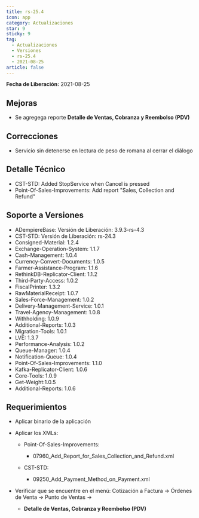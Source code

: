 ```yaml
---
title: rs-25.4
icon: app
category: Actualizaciones
star: 9
sticky: 9
tag:
  - Actualizaciones
  - Versiones
  - rs-25.4
  - 2021-08-25
article: false
---
```


**Fecha de Liberación:** 2021-08-25

## Mejoras

- Se agregega reporte **Detalle de Ventas, Cobranza y Reembolso (PDV)**

## Correcciones

- Servicio sin detenerse en lectura de peso de romana al cerrar el diálogo

## Detalle Técnico

- CST-STD: Added StopService when Cancel is pressed
- Point-Of-Sales-Improvements: Add report "Sales, Collection and Refund"

## Soporte a Versiones

- ADempiereBase: Versión de Liberación: 3.9.3-rs-4.3
- CST-STD: Versión de Liberación: rs-24.3
- Consigned-Material: 1.2.4
- Exchange-Operation-System: 1.1.7
- Cash-Management: 1.0.4
- Currency-Convert-Documents: 1.0.5
- Farmer-Assistance-Program: 1.1.6
- RethinkDB-Replicator-Client: 1.1.2
- Third-Party-Access: 1.0.2
- FiscalPrinter: 1.3.2
- RawMaterialReceipt: 1.0.7
- Sales-Force-Management: 1.0.2
- Delivery-Management-Service: 1.0.1
- Travel-Agency-Management: 1.0.8
- Withholding: 1.0.9
- Additional-Reports: 1.0.3
- Migration-Tools: 1.0.1
- LVE: 1.3.7
- Performance-Analysis: 1.0.2
- Queue-Manager: 1.0.4
- Notification-Queue: 1.0.4
- Point-Of-Sales-Improvements: 1.1.0
- Kafka-Replicator-Client: 1.0.6
- Core-Tools: 1.0.9
- Get-Weight:1.0.5
- Additional-Reports: 1.0.6

## Requerimientos

- Aplicar binario de la aplicación
- Aplicar los XMLs:
  
  - Point-Of-Sales-Improvements:
  
    - 07960_Add_Report_for_Sales_Collection_and_Refund.xml
  
  - CST-STD:
    - 09250_Add_Payment_Method_on_Payment.xml
- Verificar que se encuentre en el menú: Cotización a Factura -> Órdenes de Venta -> Punto de Ventas -> 
  - **Detalle de Ventas, Cobranza y Reembolso (PDV)**
